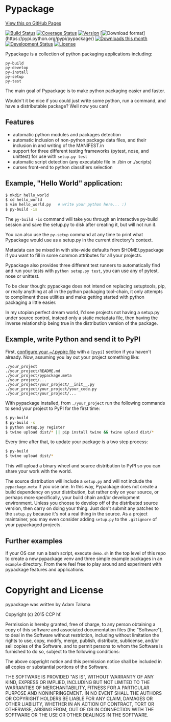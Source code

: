 # Pypackage

[View this on GitHub Pages](http://ccpgames.github.io/pypackage/)

[![Build Status](https://travis-ci.org/ccpgames/pypackage.png?branch=master)](https://travis-ci.org/ccpgames/pypackage)
[![Coverage Status](https://coveralls.io/repos/ccpgames/pypackage/badge.svg?branch=master)](https://coveralls.io/r/ccpgames/pypackage?branch=master)
[![Version](https://img.shields.io/pypi/v/pypackage.svg)](https://pypi.python.org/pypi/pypackage/)
[![Download format](https://img.shields.io/badge/format-wheel-green.svg?)](https://pypi.python.org/pypi/pypackage/)
[![Downloads this month](https://img.shields.io/pypi/dm/pypackage.svg)](https://pypi.python.org/pypi/pypackage/)
[![Development Status](https://img.shields.io/badge/status-beta-orange.svg)](https://pypi.python.org/pypi/pypackage/)
[![License](https://img.shields.io/github/license/ccpgames/pypackage.svg)](https://pypi.python.org/pypi/pypackage/)

Pypackage is a collection of python packaging applications including:

    py-build
    py-develop
    py-install
    py-setup
    py-test

The main goal of Pypackage is to make python packaging easier and faster.

Wouldn't it be nice if you could just write some python, run a command, and
have a distributable package? Well now you can!


## Features

 * automatic python modules and packages detection
 * automatic inclusion of non-python package data files, and their inclusion in and writing of the MANIFEST.in
 * support for three different testing frameworks (pytest, nose, and unittest) for use with `setup.py test`
 * automatic script detection (any executable file in ./bin or ./scripts)
 * curses front-end to python classifiers selection


## Example, "Hello World" application:

```bash
$ mkdir hello_world
$ cd hello_world
$ vim hello_world.py   # write your python here... :)
$ py-build -is
```

The `py-build -is` command will take you through an interactive py-build
session and save the setup.py to disk after creating it, but will not run it.

You can also use the `py-setup` command at any time to print what Pypackage
would use as a setup.py in the current directory's context.

Metadata can be mixed in with site-wide defaults from $HOME/.pypackage if you
want to fill in some common attributes for all your projects.

Pypackage also provides three different test runners to automatically find and
run your tests with `python setup.py test`, you can use any of pytest, nose or
unittest.

To be clear though: pypackage does not intend on replacing setuptools, pip, or
really anything at all in the python packaging tool-chain, it only attempts to
compliment those utilities and make getting started with python packaging a
little easier.

In my utopian perfect dream world, I'd see projects not having a setup.py under
source control, instead only a static metadata file, then having the inverse
relationship being true in the distribution version of the package.


## Example, write Python and send it to PyPI

First, [configure your ~/.pypirc file](https://docs.python.org/2/distutils/packageindex.html#pypirc) with a `[pypi]` section if you haven't already. Now, assuming you lay out your project something like:

    ./your_project
    ./your_project/README.md
    ./your_project/pypackage.meta
    ./your_project/...
    ./your_project/your_project/__init__.py
    ./your_project/your_project/your_code.py
    ./your_project/your_project/...

With pypackage installed, from `./your_project` run the following commands to send your project to PyPI for the first time:

```bash
$ py-build
$ py-build -s
$ python setup.py register
$ twine upload dist/* || pip install twine && twine upload dist/*
```

Every time after that, to update your package is a two step process:

```bash
$ py-build
$ twine upload dist/*
```

This will upload a binary wheel and source distribution to PyPI so you can share your work with the world.

The source distribution will include a `setup.py` and will not include the `pypackage.meta` if you use one. In this way, Pypackage does not create a build dependency on your distribution, but rather only on your source, or perhaps more specifically, your build chain and/or development environment. Unless you choose to develop off of the distributed source version, then carry on doing your thing. Just don't submit any patches to the `setup.py` because it's not a real thing in the source. As a project maintainer, you may even consider adding `setup.py` to the `.gitignore` of your pypackaged projects.


## Further examples

If your OS can run a bash script, execute `demo.sh` in the top level of this repo to create a new pypackage venv and three simple example packages in an `example` directory. From there feel free to play around and experiment with pypackage features and applications.


# Copyright and License

pypackage was written by Adam Talsma

Copyright (c) 2015 CCP hf.

Permission is hereby granted, free of charge, to any person obtaining a copy
of this software and associated documentation files (the "Software"), to deal
in the Software without restriction, including without limitation the rights
to use, copy, modify, merge, publish, distribute, sublicense, and/or sell
copies of the Software, and to permit persons to whom the Software is
furnished to do so, subject to the following conditions:

The above copyright notice and this permission notice shall be included in all
copies or substantial portions of the Software.

THE SOFTWARE IS PROVIDED "AS IS", WITHOUT WARRANTY OF ANY KIND, EXPRESS OR
IMPLIED, INCLUDING BUT NOT LIMITED TO THE WARRANTIES OF MERCHANTABILITY,
FITNESS FOR A PARTICULAR PURPOSE AND NONINFRINGEMENT. IN NO EVENT SHALL THE
AUTHORS OR COPYRIGHT HOLDERS BE LIABLE FOR ANY CLAIM, DAMAGES OR OTHER
LIABILITY, WHETHER IN AN ACTION OF CONTRACT, TORT OR OTHERWISE, ARISING FROM,
OUT OF OR IN CONNECTION WITH THE SOFTWARE OR THE USE OR OTHER DEALINGS IN THE
SOFTWARE.
